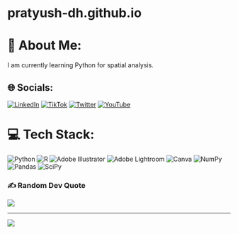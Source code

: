# pratyush-dh.github.io
# 💫 About Me:
I am currently learning Python for spatial analysis.


## 🌐 Socials:
[![LinkedIn](https://img.shields.io/badge/LinkedIn-%230077B5.svg?logo=linkedin&logoColor=white)](https://www.linkedin.com/in/pratyush-dhungana-243129175/) [![TikTok](https://img.shields.io/badge/TikTok-%23000000.svg?logo=TikTok&logoColor=white)](https://tiktok.com/@@photoshant_) [![Twitter](https://img.shields.io/badge/Twitter-%231DA1F2.svg?logo=Twitter&logoColor=white)](https://twitter.com/@dlonebat) [![YouTube](https://img.shields.io/badge/YouTube-%23FF0000.svg?logo=YouTube&logoColor=white)](https://www.youtube.com/channel/UCXlcNzCvuppE0k0smFkURFQ) 

# 💻 Tech Stack:
![Python](https://img.shields.io/badge/python-3670A0?style=for-the-badge&logo=python&logoColor=ffdd54) ![R](https://img.shields.io/badge/r-%23276DC3.svg?style=for-the-badge&logo=r&logoColor=white) ![Adobe Illustrator](https://img.shields.io/badge/adobeillustrator-%23FF9A00.svg?style=for-the-badge&logo=adobeillustrator&logoColor=white) ![Adobe Lightroom](https://img.shields.io/badge/Adobe%20Lightroom-31A8FF.svg?style=for-the-badge&logo=Adobe%20Lightroom&logoColor=white) ![Canva](https://img.shields.io/badge/Canva-%2300C4CC.svg?style=for-the-badge&logo=Canva&logoColor=white) ![NumPy](https://img.shields.io/badge/numpy-%23013243.svg?style=for-the-badge&logo=numpy&logoColor=white) ![Pandas](https://img.shields.io/badge/pandas-%23150458.svg?style=for-the-badge&logo=pandas&logoColor=white) ![SciPy](https://img.shields.io/badge/SciPy-%230C55A5.svg?style=for-the-badge&logo=scipy&logoColor=%white)
<!--!# 📊 GitHub Stats:
-![](https://github-readme-stats.vercel.app/api?username=Pratyush-dh&theme=dark&hide_border=false&include_all_commits=false&count_private=false)<br/>
![](https://github-readme-streak-stats.herokuapp.com/?user=Pratyush-dh&theme=dark&hide_border=false)<br/>
![](https://github-readme-stats.vercel.app/api/top-langs/?username=Pratyush-dh&theme=dark&hide_border=false&include_all_commits=false&count_private=false&layout=compact)-->

<!--## 🐦 Latest Tweet
[![](https://gtce.itsvg.in/api?username=@dlonebat)](https://github.com/VishwaGauravIn/github-twitter-card-embed)-->

### ✍️ Random Dev Quote
![](https://quotes-github-readme.vercel.app/api?type=horizontal&theme=radical)

---
[![](https://visitcount.itsvg.in/api?id=Pratyush-dh&icon=0&color=0)](https://visitcount.itsvg.in)

<!-- Proudly created with GPRM ( https://gprm.itsvg.in ) -->
